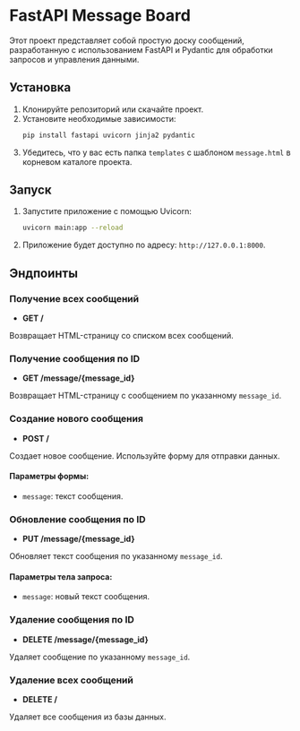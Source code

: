 # FastAPI Message Board

Этот проект представляет собой простую доску сообщений, разработанную с использованием FastAPI и Pydantic для обработки запросов и управления данными.

## Установка

1. Клонируйте репозиторий или скачайте проект.
2. Установите необходимые зависимости:
    ```bash
    pip install fastapi uvicorn jinja2 pydantic
    ```
3. Убедитесь, что у вас есть папка `templates` с шаблоном `message.html` в корневом каталоге проекта.

## Запуск

1. Запустите приложение с помощью Uvicorn:
    ```bash
    uvicorn main:app --reload
    ```
2. Приложение будет доступно по адресу: `http://127.0.0.1:8000`.

## Эндпоинты

### Получение всех сообщений

- **GET /**

Возвращает HTML-страницу со списком всех сообщений.

### Получение сообщения по ID

- **GET /message/{message_id}**

Возвращает HTML-страницу с сообщением по указанному `message_id`.

### Создание нового сообщения

- **POST /**

Создает новое сообщение. Используйте форму для отправки данных.

#### Параметры формы:
- `message`: текст сообщения.

### Обновление сообщения по ID

- **PUT /message/{message_id}**

Обновляет текст сообщения по указанному `message_id`.

#### Параметры тела запроса:
- `message`: новый текст сообщения.

### Удаление сообщения по ID

- **DELETE /message/{message_id}**

Удаляет сообщение по указанному `message_id`.

### Удаление всех сообщений

- **DELETE /**

Удаляет все сообщения из базы данных.
